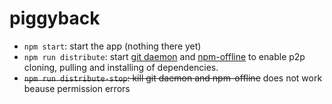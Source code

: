 # piggyback

- `npm start`: start the app (nothing there yet)
- `npm run distribute`: start [git daemon](https://gist.github.com/datagrok/5080545) and [npm-offline](https://www.npmjs.com/package/npm-offline) to enable p2p cloning, pulling and installing of dependencies.
- ~~`npm run distribute-stop`: kill git daemon and npm-offline~~ does not work beause permission errors